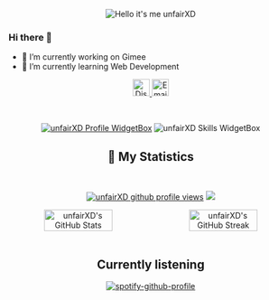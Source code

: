 <p align="center">
<img src="https://readme-typing-svg.demolab.com?font=Poppins&pause=1000&duration=4000&color=000080&center=true&width=435&repeat=false&lines=%22Hello+there!+%F0%9F%91%8B%F0%9F%8F%BB%22;%22I'm+unfairXD!%22;%22Welcome+to+my+profile!%22" alt="Hello it's me unfairXD" />
    
### Hi there 👋
- 🔭 I’m currently working on Gimee
- 🌱 I’m currently learning Web Development
<div align="center">
<p align="centre"> 
<a href="https://discord.com/user/1023390660931375144"> <img width="30px" src="https://anshtyagi.is-a.dev/assets/images/icons8-discord.gif" title="Discord"/> </a>
<a href="mailto:unfairXD@gimee.online"> <img width="30px" src="https://anshtyagi.is-a.dev/assets/images/icons8-email.gif" title="Email"/></a>
</p>

&nbsp;
<p align="center">
    <a href="https://github.com/unfairXD"><img src="https://github-widgetbox.vercel.app/api/profile?username=unfairXD&amp;theme=darkmode&amp;data=followers,repositories,stars,commits" alt="unfairXD Profile WidgetBox"></a>
    <img src="https://github-widgetbox.vercel.app/api/skills?languages=js,python,linux,html,mysql,windows,nodejs&amp;theme=darkmode" alt="unfairXD Skills WidgetBox">
</p>
 
## 🔖 My Statistics
&nbsp;
<p align="center">
    <a href="https://www.github.com/unfairXD"><img src="https://komarev.com/ghpvc/?username=unfairXD&style=for-the-badge&color=161c1c&label=👁+PROFILE+VIEWS" alt="unfairXD github profile views" /></a>
    <a href="https://code.visualstudio.com/download"><img src="https://img.shields.io/badge/IDE-VS Code-98c379?style=for-the-badge&logo=visualstudiocode&color=161c1c&logoColor=00ff99" /></a>
<div style="display:flex;">
<img width="49%" src="https://github-readme-stats.vercel.app/api?username=unfairXD&show_icons=true&theme=dark&bg_color=161c1c&hide_border=true&icon_color=00ff99&title_color=00ff99&border_radius=16" alt="unfairXD's GitHub Stats">
<span style="display:inline-block;width:2%"></span>
<img width="49%" src="https://streak-stats.demolab.com/?user=unfairXD&theme=dark&background=161c1c&hide_border=true&border_radius=16&ring=00ff99&fire=00ff99&currStreakLabel=00ff99" alt="unfairXD's GitHub Streak">
</div>
<br>
</p>

## Currently listening
[![spotify-github-profile](https://spotify-github-profile.vercel.app/api/view?uid=315odjvyfc2f2u6jdwucvthkmo2y&cover_image=true&theme=default&show_offline=true&background_color=121212&interchange=true&bar_color=53b14f&bar_color_cover=false)](https://spotify-github-profile.vercel.app/api/view?uid=315odjvyfc2f2u6jdwucvthkmo2y&redirect=true)
</div>
